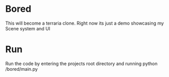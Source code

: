 # Bored

This will become a terraria clone.  Right now its just a demo showcasing my Scene system and UI

# Run

Run the code by entering the projects root directory and running python /bored/main.py